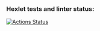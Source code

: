 ### Hexlet tests and linter status:
[![Actions Status](https://github.com/sobolevaea/frontend-project-46/actions/workflows/hexlet-check.yml/badge.svg)](https://github.com/sobolevaea/frontend-project-46/actions)